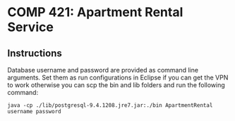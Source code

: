 # COMP 421: Apartment Rental Service

## Instructions

Database username and password are provided as command line arguments. Set them as run configurations in Eclipse if you can get the VPN to work otherwise you can scp the bin and lib folders and run the following command:

```
java -cp ./lib/postgresql-9.4.1208.jre7.jar:./bin ApartmentRental username password
```
